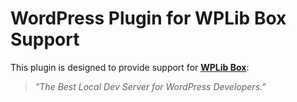 # WordPress Plugin for WPLib Box Support

This plugin is designed to provide support for [**WPLib Box**](https://github.com/wplib/wplib-box): 
> _"The Best Local Dev Server for WordPress Developers."_
